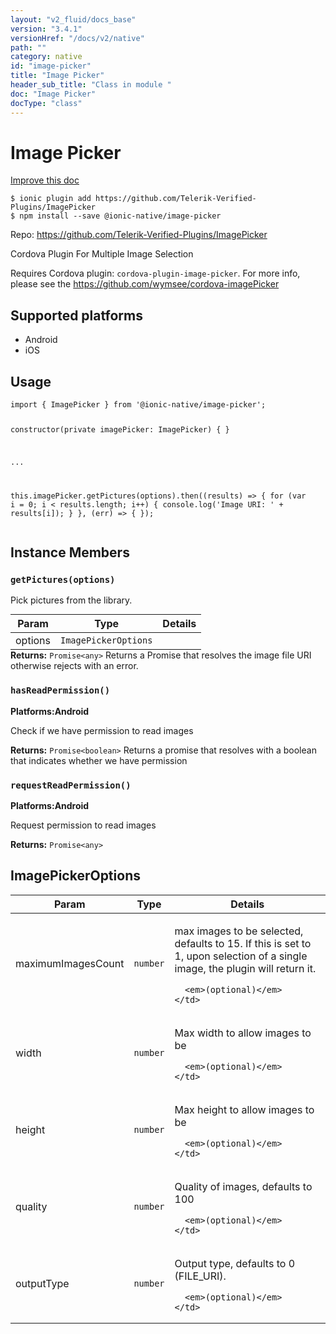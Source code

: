 ```yaml
---
layout: "v2_fluid/docs_base"
version: "3.4.1"
versionHref: "/docs/v2/native"
path: ""
category: native
id: "image-picker"
title: "Image Picker"
header_sub_title: "Class in module "
doc: "Image Picker"
docType: "class"
---
```


<h1 class="api-title">Image Picker</h1>

<a class="improve-v2-docs" href="http://github.com/driftyco/ionic-native/edit/master/src/@ionic-native/plugins/image-picker/index.ts#L28">
  Improve this doc
</a>






<pre><code class="nohighlight">$ ionic plugin add https://github.com/Telerik-Verified-Plugins/ImagePicker
$ npm install --save @ionic-native/image-picker
</code></pre>
<p>Repo:
  <a href="https://github.com/Telerik-Verified-Plugins/ImagePicker">
    https://github.com/Telerik-Verified-Plugins/ImagePicker
  </a>
</p>


<p>Cordova Plugin For Multiple Image Selection</p>
<p>Requires Cordova plugin: <code>cordova-plugin-image-picker</code>.
For more info, please see the <a href="https://github.com/wymsee/cordova-imagePicker">https://github.com/wymsee/cordova-imagePicker</a></p>




<h2>Supported platforms</h2>
<ul>
  <li>Android</li><li>iOS</li>
</ul>






<h2>Usage</h2>
<pre><code class="lang-typescript">import { ImagePicker } from &#39;@ionic-native/image-picker&#39;;


constructor(private imagePicker: ImagePicker) { }

...

this.imagePicker.getPictures(options).then((results) =&gt; {
  for (var i = 0; i &lt; results.length; i++) {
      console.log(&#39;Image URI: &#39; + results[i]);
  }
}, (err) =&gt; { });
</code></pre>








<h2>Instance Members</h2>
<h3><a class="anchor" name="getPictures" href="#getPictures"></a><code>getPictures(options)</code></h3>




Pick pictures from the library.
<table class="table param-table" style="margin:0;">
  <thead>
  <tr>
    <th>Param</th>
    <th>Type</th>
    <th>Details</th>
  </tr>
  </thead>
  <tbody>
  <tr>
    <td>
      options</td>
    <td>
      <code>ImagePickerOptions</code>
    </td>
    <td>
      </td>
  </tr>
  </tbody>
</table>

<div class="return-value" markdown="1">
  <i class="icon ion-arrow-return-left"></i>
  <b>Returns:</b> <code>Promise&lt;any&gt;</code> Returns a Promise that resolves the image file URI
otherwise rejects with an error.
</div><h3><a class="anchor" name="hasReadPermission" href="#hasReadPermission"></a><code>hasReadPermission()</code></h3>



<p>
  <strong>Platforms:</strong><strong class="tag">Android</strong>&nbsp;</p>


Check if we have permission to read images


<div class="return-value" markdown="1">
  <i class="icon ion-arrow-return-left"></i>
  <b>Returns:</b> <code>Promise&lt;boolean&gt;</code> Returns a promise that resolves with a boolean that indicates whether we have permission
</div><h3><a class="anchor" name="requestReadPermission" href="#requestReadPermission"></a><code>requestReadPermission()</code></h3>



<p>
  <strong>Platforms:</strong><strong class="tag">Android</strong>&nbsp;</p>


Request permission to read images


<div class="return-value" markdown="1">
  <i class="icon ion-arrow-return-left"></i>
  <b>Returns:</b> <code>Promise&lt;any&gt;</code> 
</div>





<h2><a class="anchor" name="ImagePickerOptions" href="#ImagePickerOptions"></a>ImagePickerOptions</h2>

<table class="table param-table" style="margin:0;">
  <thead>
  <tr>
    <th>Param</th>
    <th>Type</th>
    <th>Details</th>
  </tr>
  </thead>
  <tbody>
  
  <tr>
    <td>
      maximumImagesCount
    </td>
    <td>
      <code>number</code>
    </td>
    <td>
      <p>max images to be selected, defaults to 15. If this is set to 1, upon selection of a single image, the plugin will return it.</p>

      <em>(optional)</em>
    </td>
  </tr>
  
  <tr>
    <td>
      width
    </td>
    <td>
      <code>number</code>
    </td>
    <td>
      <p>Max width to allow images to be</p>

      <em>(optional)</em>
    </td>
  </tr>
  
  <tr>
    <td>
      height
    </td>
    <td>
      <code>number</code>
    </td>
    <td>
      <p>Max height to allow images to be</p>

      <em>(optional)</em>
    </td>
  </tr>
  
  <tr>
    <td>
      quality
    </td>
    <td>
      <code>number</code>
    </td>
    <td>
      <p>Quality of images, defaults to 100</p>

      <em>(optional)</em>
    </td>
  </tr>
  
  <tr>
    <td>
      outputType
    </td>
    <td>
      <code>number</code>
    </td>
    <td>
      <p>Output type, defaults to 0  (FILE_URI).</p>

      <em>(optional)</em>
    </td>
  </tr>
  
  </tbody>
</table>





